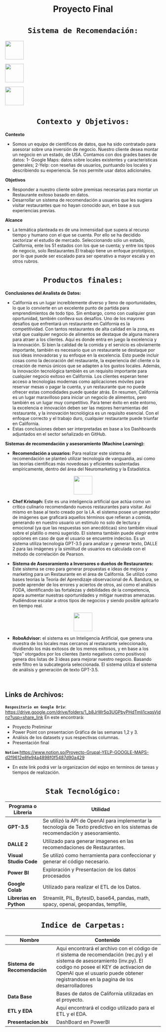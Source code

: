 
 <h1 align=center> Proyecto Final</h1>

 ## <h1 align=center>**`Sistema de Recomendación:`**</h1>


<div >
    <img src="https://github.com/mrdesautu/Proyecto-Recomendacion-Yelp-Maps/blob/main/source/descarga.png" height="60">
  </p>
</div>
    <img src="https://github.com/mrdesautu/Proyecto-Recomendacion-Yelp-Maps/blob/main/source/descarga%20(1).png" height="60">
  </p>
    <img src="https://github.com/mrdesautu/Proyecto-Recomendacion-Yelp-Maps/blob/main/source/GMAP.png" height="60" width="60">
  </p>
</div>


 ## <h1 align=center>**`Contexto y Objetivos:`**</h1>
 **Contexto**	
 + Somos un equipo de científicos de datos, que ha sido contratado para asesorar sobre una inversión de negocio. Nuestro cliente desea montar un negocio en un estado, de USA. Contamos con dos grades bases de datos: 1- Google Maps:  datos sobre locales existentes y características generales; 2-Yelp: con reseñas de usuarios, puntuando los locales y describiendo su experiencia. Se nos permite usar datos adicionales.
</h1>

**Objetivos**
+ Responder a nuestro cliente sobre premisas necesarias para montar un Restaurante exitoso basado en datos. 
+ Desarrollar un sistema de recomendación a usuarios que les sugiera visitar restaurantes que no hayan conocido aun, en base a sus experiencias previas. 
</h1>

**Alcance**
+ La temática planteada es de una inmensidad que supera al recurso tiempo y humano con el que se cuenta. Por ello se ha decidido sectorizar el estudio de mercado. Seleccionando sólo un estado, California, ente los 51 estados con los que se cuenta; y entre los tipos de negocio, solo Restaurantes.El trabajo tiene un enfoque prototípico, por lo que puede ser escalado para ser operativo a mayor escala y en otros rubros.

 ## <h1 align=center>**`Productos finales:`**</h1>
 **Conclusiones del Analista de Datos:** 
+ California es un lugar increíblemente diverso y lleno de oportunidades, lo que lo convierte en un excelente punto de partida para emprendimientos de todo tipo. Sin embargo, como con cualquier gran oportunidad, también conlleva sus desafíos.
Uno de los mayores desafíos que enfrentará un restaurante en California es la competitividad. Con tantos restaurantes de alta calidad en la zona, es vital que cualquier negocio de alimentos se destaque de alguna manera para atraer a los clientes.
Aquí es donde entra en juego la excelencia y la innovación. Si bien la calidad de la comida y el servicio es obviamente importante, también es necesario que un restaurante se destaque por sus ideas innovadoras y su enfoque en la excelencia. Esto puede incluir cosas como la decoración del restaurante, la experiencia del cliente o la creación de menús únicos que se adapten a los gustos locales.
Además, la innovación tecnológica también es un requisito importante para cualquier negocio exitoso en California. Los clientes esperan tener acceso a tecnologías modernas como aplicaciones móviles para reservar mesas o pagar la cuenta, y un restaurante que no puede ofrecer estas comodidades puede quedar atrás.
En resumen, California es un lugar maravilloso para iniciar un negocio de alimentos, pero también es un lugar muy competitivo. Para tener éxito en este entorno, la excelencia e innovación deben ser las mejores herramientas del restaurante, y la innovación tecnológica es un requisito esencial. Con el enfoque correcto y el trabajo duro, cualquier restaurante puede triunfar en California.
+ Estas conclusiones deben ser interpretadas en base a los Dashboards adjuntados en el sector señalizado en GitHub. 

**Sistemas de recomendación y asesoramiento (Machine Learning):**
+ **Recomendación a usuarios:** 
Para realizar este sistema de recomendación se planteó utilizar tecnología de vanguardia, así como las teorías científicas más novedosas y eficientes sustentadas empíricamente, dentro del área del Neuromarketing y la Estadística.
<p align="center">
<img src="https://github.com/mrdesautu/Proyecto-Recomendacion-Yelp-Maps/blob/main/source/images%20(1).jpg"  height=60>
</p>

+ **Chef Kristoph:** Este es una inteligencia artificial que actúa como un crítico culinario recomendando nuevos restaurantes para visitar. Así mismo en base al texto creado por la I.A. el sistema posee un generador de imágenes que graficará aquellos términos que refieran a comida, generando en nuestro usuario un estimulo no solo de lectura y emocional (ya que las respuestas son anecdóticas) sino también visual sobre el platillo o menú sugerido. 
El sistema también puede elegir entre opciones en caso de que el usuario se encuentre indeciso. 
Es un sistema utiliza tecnología GPT-3.5 para analizar y generar texto, DALLE 2 para las imágenes y la similitud de usuarios es calculada con el método de correlación de Pearson. 

+ **Sistema de Asesoramiento a Inversores o dueños de Restaurantes:** 
Este sistema se creo para generar propuestas e ideas de mejora y marketing para un Restaurante en el área de California. Se utilizó como bases teorías la Teoría del Aprendizaje observacional de A. Bandura, se puede aprender de los errores y aciertos de otros, así como el análisis FODA, identificando las fortalezas y debilidades de la competencia, apara aumentar nuestras oportunidades y mitigar nuestras amenazas. Pudiéndose escalar a otros tipos de negocios y siendo posible aplicarlo en tiempo real.   
<p align="center">
<img src="https://github.com/mrdesautu/Proyecto-Recomendacion-Yelp-Maps/blob/main/source/images%20(5).jpg"  height=60>
</p>

+ **RoboAdvisor:** el sistema es un Inteligencia Artificial, que genera una muestra de los locales mas cercanos al restaurante seleccionado, dividiendo los más exitosos de los menos exitosos, y en base a los “tips” otorgados por los clientes (tanto negativos como positivos) genera dos listas de 3 ideas para mejorar nuestro negocio. Basando este filtro en la subcategoría seleccionada. 
El sistema utiliza el sistema de análisis y generación de texto GPT-3.5. 

<br/>   

## **Links de Archivos:**

**`Respositorio en Google Driv`**: https://drive.google.com/drive/folders/1_b8JrWr5q3UGPbyPHdTmIi1cxqsVjdnz?usp=share_link
 En este encontrará:
+ Proyecto Preliminar
+ Power Point con presentacion Gráfica de las semanas 1,2 y 3.
+ Análisis de los datasets y sus respectivas columnas. 
+ Presentación final

**`Notion`**:https://www.notion.so/Proyecto-Grupal-YELP-GOOGLE-MAPS-d2f9612e8fe94a4898f0f5487d90a429
+ En este link podrá ver la organizacion del eqipo en terminos de tareas y tiempos de realización. 



 ## <h1 align=center>**`Stak Tecnológico:`**</h1>
| Programa o Libreria | Utilidad |
|----------------|----------|
| **GPT-3.5** |  Se utilizó la API de OpenAI para implementar la tecnología de Texto predictivo en los sistemas de recomendación y asesoramiento. |
| **DALLE 2** | Utilizado para generar imagenes en las recomendaciones de Restaurantes.  |
| **Visual Studio Code** | Se utilizó como herramienta para confeccionar y generar el código necesario. |
| **Power BI** | Exploración y Presentacion de los datos procesados  |
| **Google Colab** | Utilizado para realizar el ETL de los Datos. |
| **Librerias en Python** | Streamlit, PIL, BytesID, base64, pandas, math, spacy, openai, geopandas, tempfile,  |


 ## <h1 align=center>**`Indice de Carpetas:`**</h1>

| Nombre  | Contenido |
|----------------|----------|
| **Sistema de Recomendación** |  Aqui encontrará el archivo con el código de rl sistema de recomendación (rec.py) y el sistema de asesoramiento (inv.py). El codigo no posee el KEY de activacion de OpenAI que el usuario puede obtener registrandose en la pagina de los desarrolladores|
| **Data Base** | Bases de datos de California utilizadas en el proyecto.  |
| **ETL y EDA** | Aquí encontrará el codigo utilizado para el ETL y el EDA. |
| **Presentacion.bix** | DashBoard en PowerBI |

